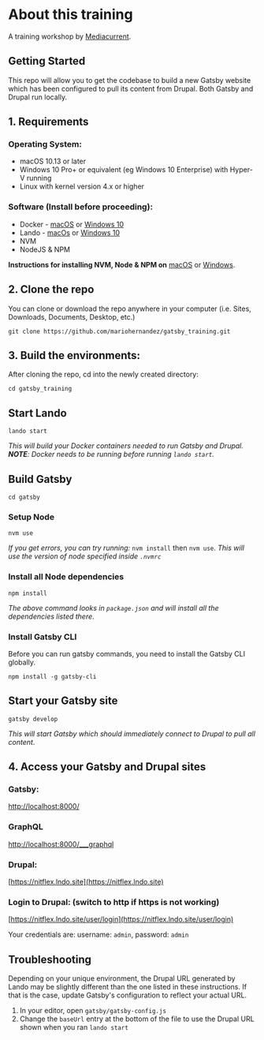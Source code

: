 # About this training

A training workshop by [Mediacurrent](https://mediacurrent.com).

## Getting Started

This repo will allow you to get the codebase to build a new Gatsby website which has been configured to pull its content from Drupal. Both Gatsby and Drupal run locally.

## 1. Requirements

### Operating System:

* macOS 10.13 or later
* Windows 10 Pro+ or equivalent \(eg Windows 10 Enterprise\) with Hyper-V running
* Linux with kernel version 4.x or higher

### Software (Install before proceeding):

* Docker - [macOS](https://docs.docker.com/docker-for-mac/install/) or [Windows 10](https://docs.docker.com/docker-for-windows/install/)
* Lando - [macOs](https://docs.lando.dev/basics/installation.html#macos) or [Windows 10](https://medium.com/@jiles/installing-lando-docker-and-composer-on-a-windows-10-pro-environment-e405efba2c96)
* NVM
* NodeJS & NPM

**Instructions for installing NVM, Node & NPM on** [macOS](https://medium.com/@jamesauble/install-nvm-on-mac-with-brew-adb921fb92cc) or [Windows](https://codeburst.io/nvm-for-windows-how-to-install-and-use-13b7a4209791).

## 2. Clone the repo

You can clone or download the repo anywhere in your computer \(i.e. Sites, Downloads, Documents, Desktop, etc.\)

```text
git clone https://github.com/mariohernandez/gatsby_training.git
```

## 3. Build the environments:

After cloning the repo, cd into the newly created directory:

```text
cd gatsby_training
```

## Start Lando

```text
lando start
```

_This will build your Docker containers needed to run Gatsby and Drupal. **NOTE**: Docker needs to be running before running `lando start`._

## Build Gatsby

```text
cd gatsby
```

### Setup Node
```text
nvm use
```

_If you get errors, you can try running:_ `nvm install` then `nvm use`. _This will use the version of node specified inside `.nvmrc`_

### Install all Node dependencies
```text
npm install
```

_The above command looks in `package.json` and will install all the dependencies listed there_.

### Install Gatsby CLI
Before you can run gatsby commands, you need to install the Gatsby CLI globally.

```
npm install -g gatsby-cli
```

## Start your Gatsby site
```text
gatsby develop
```

_This will start Gatsby which should immediately connect to Drupal to pull all content_.

## 4. Access your Gatsby and Drupal sites

### Gatsby:

[http://localhost:8000/](http://localhost:8000/)

### GraphQL

[http://localhost:8000/\_\_\_graphql](http://localhost:8000/___graphql)

### Drupal:

[https://nitflex.lndo.site](https://nitflex.lndo.site)

### Login to Drupal: \(switch to http if https is not working\)

[https://nitflex.lndo.site/user/login](https://nitflex.lndo.site/user/login)

Your credentials are: username: `admin`, password: `admin`

## Troubleshooting
Depending on your unique environment, the Drupal URL generated by Lando may be slightly different than the one listed in these instructions.  If that is the case, update Gatsby's configuration to reflect your actual URL.

1. In your editor, open `gatsby/gatsby-config.js`
2. Change the `baseUrl` entry at the bottom of the file to use the Drupal URL shown when you ran `lando start`
